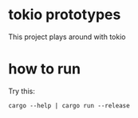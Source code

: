 # tokio prototypes

This project plays around with tokio

# how to run

Try this:

    cargo --help | cargo run --release
